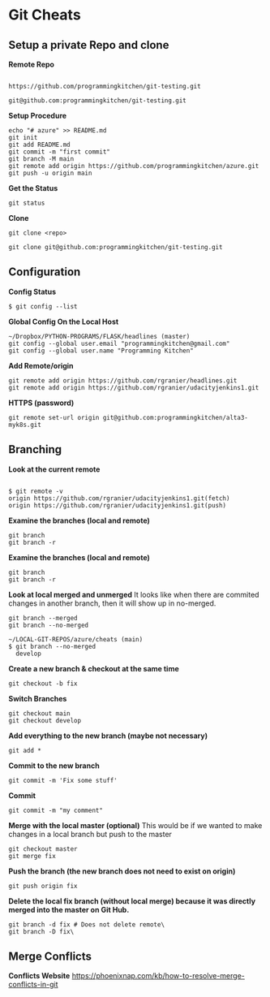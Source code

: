 # Git Cheats

## Setup a private Repo and clone

**Remote Repo**
```

https://github.com/programmingkitchen/git-testing.git

git@github.com:programmingkitchen/git-testing.git

```

**Setup Procedure**
```
echo "# azure" >> README.md
git init
git add README.md
git commit -m "first commit"
git branch -M main
git remote add origin https://github.com/programmingkitchen/azure.git
git push -u origin main
```

**Get the Status**
```
git status
```

**Clone**
```
git clone <repo>

git clone git@github.com:programmingkitchen/git-testing.git
```


## Configuration

**Config Status**
```
$ git config --list
```

**Global Config On the Local Host**
```
~/Dropbox/PYTHON-PROGRAMS/FLASK/headlines (master)
git config --global user.email "programmingkitchen@gmail.com"
git config --global user.name "Programming Kitchen"

```

**Add Remote/origin**
```
git remote add origin https://github.com/rgranier/headlines.git
git remote add origin https://github.com/rgranier/udacityjenkins1.git
```

**HTTPS (password)**
```git remote set-url origin git@github.com:USERNAME/REPOSITORY.git
git remote set-url origin git@github.com:programmingkitchen/alta3-myk8s.git
```


## Branching 
**Look at the current remote**
```git remote -v

$ git remote -v
origin https://github.com/rgranier/udacityjenkins1.git(fetch)
origin https://github.com/rgranier/udacityjenkins1.git(push)
```

**Examine the branches (local and remote)**
```
git branch
git branch -r
```

**Examine the branches (local and remote)**
```
git branch
git branch -r
```


**Look at local merged and unmerged**
It looks like when there are commited changes in another branch, then it will show up in no-merged.

```
git branch --merged
git branch --no-merged

~/LOCAL-GIT-REPOS/azure/cheats (main)
$ git branch --no-merged
  develop
```


**Create a new branch & checkout at the same time**
```
git checkout -b fix
```

**Switch Branches**
```
git checkout main
git checkout develop
```


**Add everything to the new branch (maybe not necessary)**
```
git add *
```

**Commit to the new branch**
```
git commit -m 'Fix some stuff'
```

**Commit**
```
git commit -m "my comment"
```

**Merge with the local master (optional)**
This would be if we wanted to make changes in a local branch but push to the master
```
git checkout master
git merge fix
```

**Push the branch (the new branch does not need to exist on origin)**
```
git push origin fix
```

**Delete the local fix branch (without local merge) because it was directly merged into the master on Git Hub.**
```
git branch -d fix # Does not delete remote\
git branch -D fix\
```

## Merge Conflicts

**Conflicts Website**
https://phoenixnap.com/kb/how-to-resolve-merge-conflicts-in-git







